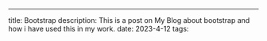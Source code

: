 ---
title: Bootstrap 
description: This is a post on My Blog about bootstrap and how i have used this in my work.
date: 2023-4-12
tags:
  